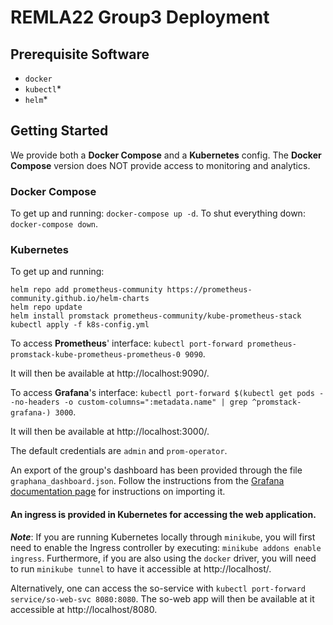 # REMLA22 Group3 Deployment

## Prerequisite Software
- `docker`
- `kubectl`*
- `helm`*

## Getting Started

We provide both a **Docker Compose** and a **Kubernetes** config. The **Docker Compose** version does NOT provide access to monitoring and analytics.

### Docker Compose
To get up and running: `docker-compose up -d`. To shut everything down: `docker-compose down`.

### Kubernetes
To get up and running:
```console
helm repo add prometheus-community https://prometheus-community.github.io/helm-charts
helm repo update
helm install promstack prometheus-community/kube-prometheus-stack
kubectl apply -f k8s-config.yml
```

To access **Prometheus**' interface: `kubectl port-forward prometheus-promstack-kube-prometheus-prometheus-0 9090`.

It will then be available at http://localhost:9090/.

To access **Grafana**'s interface: `kubectl port-forward $(kubectl get pods --no-headers -o custom-columns=":metadata.name" | grep ^promstack-grafana-) 3000`.

It will then be available at http://localhost:3000/.

The default credentials are `admin` and `prom-operator`.

An export of the group's dashboard has been provided through the file `graphana_dashboard.json`. Follow the instructions from the [Grafana documentation page](https://grafana.com/docs/grafana/latest/dashboards/export-import/) for instructions on importing it.

#### An ingress is provided in Kubernetes for accessing the web application.

***Note***: If you are running Kubernetes locally through `minikube`, you will first need to enable the Ingress controller by executing: `minikube addons enable ingress`. Furthermore, if you are also using the `docker` driver, you will need to run `minikube tunnel` to have it accessible at http://localhost/.

Alternatively, one can access the so-service with `kubectl port-forward service/so-web-svc 8080:8080`.
The so-web app will then be available at it accessible at http://localhost/8080.

